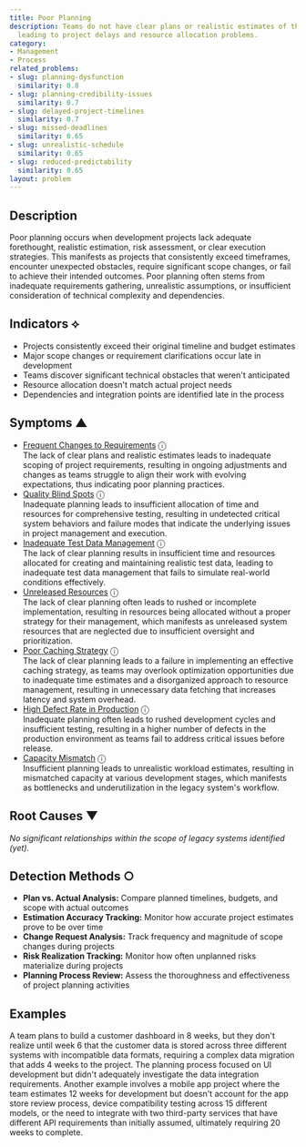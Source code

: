```yaml
---
title: Poor Planning
description: Teams do not have clear plans or realistic estimates of the work involved,
  leading to project delays and resource allocation problems.
category:
- Management
- Process
related_problems:
- slug: planning-dysfunction
  similarity: 0.8
- slug: planning-credibility-issues
  similarity: 0.7
- slug: delayed-project-timelines
  similarity: 0.7
- slug: missed-deadlines
  similarity: 0.65
- slug: unrealistic-schedule
  similarity: 0.65
- slug: reduced-predictability
  similarity: 0.65
layout: problem
---
```


## Description

Poor planning occurs when development projects lack adequate forethought, realistic estimation, risk assessment, or clear execution strategies. This manifests as projects that consistently exceed timeframes, encounter unexpected obstacles, require significant scope changes, or fail to achieve their intended outcomes. Poor planning often stems from inadequate requirements gathering, unrealistic assumptions, or insufficient consideration of technical complexity and dependencies.

## Indicators ⟡

- Projects consistently exceed their original timeline and budget estimates
- Major scope changes or requirement clarifications occur late in development
- Teams discover significant technical obstacles that weren't anticipated
- Resource allocation doesn't match actual project needs
- Dependencies and integration points are identified late in the process

## Symptoms ▲
- [Frequent Changes to Requirements](frequent-changes-to-requirements.md) <span class="info-tooltip" title="Confidence: 0.433, Strength: 0.692">ⓘ</span>
<br/>  The lack of clear plans and realistic estimates leads to inadequate scoping of project requirements, resulting in ongoing adjustments and changes as teams struggle to align their work with evolving expectations, thus indicating poor planning practices.
- [Quality Blind Spots](quality-blind-spots.md) <span class="info-tooltip" title="Confidence: 0.424, Strength: 0.779">ⓘ</span>
<br/>  Inadequate planning leads to insufficient allocation of time and resources for comprehensive testing, resulting in undetected critical system behaviors and failure modes that indicate the underlying issues in project management and execution.
- [Inadequate Test Data Management](inadequate-test-data-management.md) <span class="info-tooltip" title="Confidence: 0.422, Strength: 0.875">ⓘ</span>
<br/>  The lack of clear planning results in insufficient time and resources allocated for creating and maintaining realistic test data, leading to inadequate test data management that fails to simulate real-world conditions effectively.
- [Unreleased Resources](unreleased-resources.md) <span class="info-tooltip" title="Confidence: 0.402, Strength: 0.660">ⓘ</span>
<br/>  The lack of clear planning often leads to rushed or incomplete implementation, resulting in resources being allocated without a proper strategy for their management, which manifests as unreleased system resources that are neglected due to insufficient oversight and prioritization.
- [Poor Caching Strategy](poor-caching-strategy.md) <span class="info-tooltip" title="Confidence: 0.345, Strength: 0.711">ⓘ</span>
<br/>  The lack of clear planning leads to a failure in implementing an effective caching strategy, as teams may overlook optimization opportunities due to inadequate time estimates and a disorganized approach to resource management, resulting in unnecessary data fetching that increases latency and system overhead.
- [High Defect Rate in Production](high-defect-rate-in-production.md) <span class="info-tooltip" title="Confidence: 0.303, Strength: 0.688">ⓘ</span>
<br/>  Inadequate planning often leads to rushed development cycles and insufficient testing, resulting in a higher number of defects in the production environment as teams fail to address critical issues before release.
- [Capacity Mismatch](capacity-mismatch.md) <span class="info-tooltip" title="Confidence: 0.302, Strength: 0.683">ⓘ</span>
<br/>  Insufficient planning leads to unrealistic workload estimates, resulting in mismatched capacity at various development stages, which manifests as bottlenecks and underutilization in the legacy system's workflow.

## Root Causes ▼

*No significant relationships within the scope of legacy systems identified (yet).*

## Detection Methods ○

- **Plan vs. Actual Analysis:** Compare planned timelines, budgets, and scope with actual outcomes
- **Estimation Accuracy Tracking:** Monitor how accurate project estimates prove to be over time
- **Change Request Analysis:** Track frequency and magnitude of scope changes during projects
- **Risk Realization Tracking:** Monitor how often unplanned risks materialize during projects
- **Planning Process Review:** Assess the thoroughness and effectiveness of project planning activities

## Examples

A team plans to build a customer dashboard in 8 weeks, but they don't realize until week 6 that the customer data is stored across three different systems with incompatible data formats, requiring a complex data migration that adds 4 weeks to the project. The planning process focused on UI development but didn't adequately investigate the data integration requirements. Another example involves a mobile app project where the team estimates 12 weeks for development but doesn't account for the app store review process, device compatibility testing across 15 different models, or the need to integrate with two third-party services that have different API requirements than initially assumed, ultimately requiring 20 weeks to complete.
